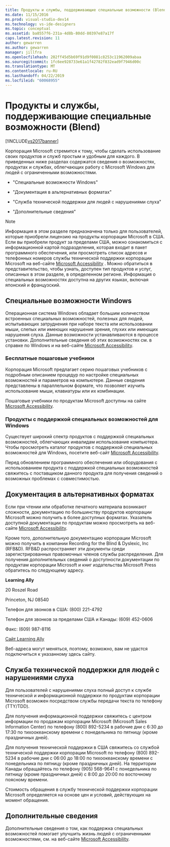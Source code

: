 ```yaml
---
title: Продукты и службы, поддерживающие специальные возможности (Blend) | Документы Майкрософт
ms.date: 11/15/2016
ms.prod: visual-studio-dev14
ms.technology: vs-ide-designers
ms.topic: conceptual
ms.assetid: ba8557f6-231a-4d8b-80dd-80397e87a17f
caps.latest.revision: 11
author: gewarren
ms.author: gewarren
manager: jillfra
ms.openlocfilehash: 202ff45d5b69f91d9f0081c8253c11962009abaa
ms.sourcegitcommit: 1fc6ee928733e61a1f42782f832ead9f7946d00c
ms.translationtype: MT
ms.contentlocale: ru-RU
ms.lasthandoff: 04/22/2019
ms.locfileid: "60068955"
---
```

# <a name="accessibility-products-and-services-blend"></a>Продукты и службы, поддерживающие специальные возможности (Blend)
[!INCLUDE[vs2017banner](../includes/vs2017banner.md)]

Корпорация Microsoft стремится к тому, чтобы сделать использование своих продуктов и служб простым и удобным для каждого. В приведенных ниже разделах содержатся сведения о возможностях, продуктах и службах, облегчающих работу с Microsoft Windows для людей с ограниченными возможностями.  
  
- "Специальные возможности Windows"  
  
- "Документация в альтернативных форматах"  
  
- "Служба технической поддержки для людей с нарушениями слуха"  
  
- "Дополнительные сведения"  
  
> [!NOTE]
>  Информация в этом разделе предназначена только для пользователей, которые приобрели лицензию на продукты корпорации Microsoft в США. Если вы приобрели продукт за пределами США, можно ознакомиться с информационной картой подразделения, которая входит в пакет программного обеспечения, или просмотреть список адресов и телефонных номеров службы технической поддержки корпорации Microsoft на веб-сайте [Microsoft Accessibility](http://go.microsoft.com/fwlink/?LinkID=75069) . Можно обратиться в представительство, чтобы узнать, доступен тип продуктов и услуг, описанных в этом разделе, в определенном регионе. Информация о специальных возможностях доступна на других языках, включая японский и французский.  
  
## <a name="accessibility-features-of-windows"></a>Специальные возможности Windows  
 Операционная система Windows обладает большим количеством встроенных специальных возможностей, полезных для людей, испытывающих затруднения при наборе текста или использовании мыши, слепых или имеющих нарушения зрения, глухих или имеющих нарушения слуха. Данные возможности устанавливаются в процессе установки. Дополнительные сведения об этих возможностях см. в справке по Windows и на веб-сайте [Microsoft Accessibility](http://go.microsoft.com/fwlink/?LinkID=75069).  
  
### <a name="free-step-by-step-tutorials"></a>Бесплатные пошаговые учебники  
 Корпорация Microsoft предлагает серию пошаговых учебников с подробным описанием процедур по настройке специальных возможностей и параметров на компьютере. Данные сведения представлены в параллельном формате, что позволяет изучить использование мыши, клавиатуры или их комбинации.  
  
 Пошаговые учебники по продуктам Microsoft доступны на сайте [Microsoft Accessibility](http://go.microsoft.com/fwlink/?LinkID=75069).  
  
### <a name="assistive-technology-products-for-windows"></a>Продукты с поддержкой специальных возможностей для Windows  
 Существует широкий спектр продуктов с поддержкой специальных возможностей, облегчающих инвалидам использование компьютера. Чтобы просмотреть каталог продуктов с поддержкой специальных возможностей для Windows, посетите веб-сайт [Microsoft Accessibility](http://go.microsoft.com/fwlink/?LinkID=75069).  
  
 Перед обновлением программного обеспечения или оборудования с использованием продукта с поддержкой специальных возможностей свяжитесь с поставщиком данного продукта для получения сведений о возможных проблемах с совместимостью.  
  
## <a name="documentation-in-alternative-formats"></a>Документация в альтернативных форматах  
 Если при чтении или обработке печатного материала возникают сложности, документацию по большинству продуктов корпорации Microsoft можно получить в более доступных форматах. Указатель доступной документации по продуктам можно просмотреть на веб-сайте [Microsoft Accessibility](http://go.microsoft.com/fwlink/?LinkID=75069).  
  
 Кроме того, дополнительную документацию корпорации Microsoft можно получить в компании Recording for the Blind & Dyslexic, Inc (RFB&D). RFB&D распространяет эти документы среди зарегистрированных правомочных членов службы распределения. Для получения дополнительных сведений о доступности документации по продуктам корпорации Microsoft и книг издательства Microsoft Press обратитесь по следующему адресу.  
  
 **Learning Ally**  
  
 20 Roszel Road  
  
 Princeton, NJ 08540  
  
 Телефон для звонков в США: (800) 221-4792  
  
 Телефон для звонков за пределами США и Канады: (609) 452-0606  
  
 Факс: (609) 987-8116  
  
 [Сайт Learning Ally](http://go.microsoft.com/fwlink/?LinkId=111110)  
  
 Веб-адреса могут меняться, поэтому, возможно, вам не удастся подключиться к указанному здесь сайту.  
  
## <a name="customer-service-for-people-with-hearing-impairments"></a>Служба технической поддержки для людей с нарушениями слуха  
 Для пользователей с нарушениями слуха полный доступ к службе технической и информационной поддержки по продуктам корпорации Microsoft возможен посредством службы передачи текста по телефону (TTY/TDD).  
  
 Для получения информационной поддержки свяжитесь с центром информации по продажам корпорации Microsoft (Microsoft Sales Information Center) по телефону (800) 892-5234 в рабочие дни с 6:30 до 17:30 по тихоокеанскому времени с понедельника по пятницу (кроме праздничных дней).  
  
 Для получения технической поддержки в США свяжитесь со службой технической поддержки корпорации Microsoft по телефону (800) 892-5234 в рабочие дни с 06:00 до 18:00 по тихоокеанскому времени с понедельника по пятницу (кроме праздничных дней). На территории Канады обращайтесь по телефону (905) 568-9641 с понедельника по пятницу (кроме праздничных дней) с 8:00 до 20:00 по восточному поясному времени.  
  
 Стоимость обращения в службу технической поддержки корпорации Microsoft определяется на основе цен и условий, действующих на момент обращения.  
  
## <a name="for-more-information"></a>Дополнительные сведения  
 Дополнительные сведения о том, как поддержка специальных возможностей помогает улучшить жизнь людей с ограниченными возможностями, см. на веб-сайте [Microsoft Accessibility](http://go.microsoft.com/fwlink/?LinkID=75069).
